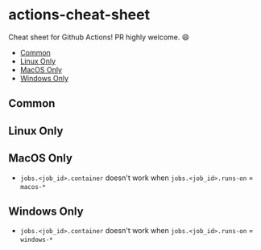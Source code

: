 # actions-cheat-sheet

Cheat sheet for Github Actions! PR highly welcome. :smile:

- [Common](#common)
- [Linux Only](#linux-only)
- [MacOS Only](#macos-only)
- [Windows Only](#windows-only)

## Common

## Linux Only

## MacOS Only

- `jobs.<job_id>.container` doesn't work when `jobs.<job_id>.runs-on` = `macos-*`

## Windows Only

- `jobs.<job_id>.container` doesn't work when `jobs.<job_id>.runs-on` = `windows-*`
